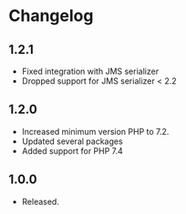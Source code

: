 Changelog
=========

1.2.1
-----

* Fixed integration with JMS serializer
* Dropped support for JMS serializer < 2.2

1.2.0
-----
* Increased minimum version PHP to 7.2.
* Updated several packages
* Added support for PHP 7.4

1.0.0
-----

* Released.
